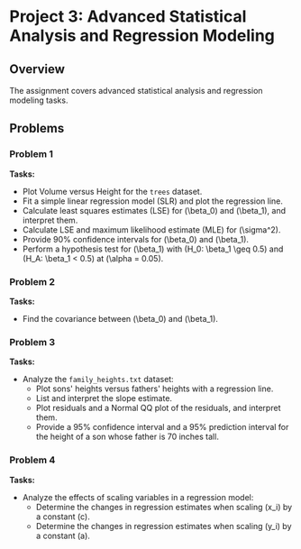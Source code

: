# Project 3: Advanced Statistical Analysis and Regression Modeling

## Overview
The assignment covers advanced statistical analysis and regression modeling tasks.

## Problems

### Problem 1
**Tasks:**
- Plot Volume versus Height for the `trees` dataset.
- Fit a simple linear regression model (SLR) and plot the regression line.
- Calculate least squares estimates (LSE) for \(\beta_0\) and \(\beta_1\), and interpret them.
- Calculate LSE and maximum likelihood estimate (MLE) for \(\sigma^2\).
- Provide 90% confidence intervals for \(\beta_0\) and \(\beta_1\).
- Perform a hypothesis test for \(\beta_1\) with \(H_0: \beta_1 \geq 0.5\) and \(H_A: \beta_1 < 0.5\) at \(\alpha = 0.05\).

### Problem 2
**Tasks:**
- Find the covariance between \(\beta_0\) and \(\beta_1\).

### Problem 3
**Tasks:**
- Analyze the `family_heights.txt` dataset:
  - Plot sons' heights versus fathers' heights with a regression line.
  - List and interpret the slope estimate.
  - Plot residuals and a Normal QQ plot of the residuals, and interpret them.
  - Provide a 95% confidence interval and a 95% prediction interval for the height of a son whose father is 70 inches tall.

### Problem 4
**Tasks:**
- Analyze the effects of scaling variables in a regression model:
  - Determine the changes in regression estimates when scaling \(x_i\) by a constant \(c\).
  - Determine the changes in regression estimates when scaling \(y_i\) by a constant \(a\).

